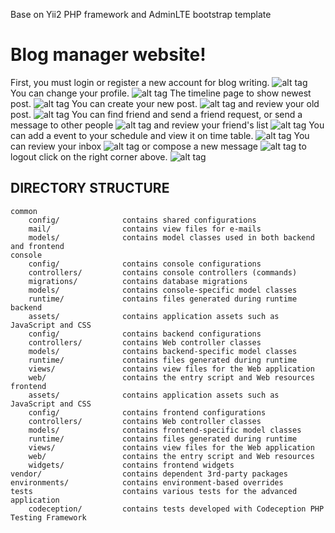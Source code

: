 Base on Yii2 PHP framework and AdminLTE bootstrap template

Blog manager website!
===============================

First, you must login or register a new account for blog writing.
![alt tag](https://github.com/kingrain94/yii2adv-blog/blob/master/intro/image/login.PNG)
You can change your profile.
![alt tag](https://github.com/kingrain94/yii2adv-blog/blob/master/intro/image/profile.PNG)
The timeline page to show newest post.
![alt tag](https://github.com/kingrain94/yii2adv-blog/blob/master/intro/image/timeline.PNG)
You can create your new post.
![alt tag](https://github.com/kingrain94/yii2adv-blog/blob/master/intro/image/vietbai.PNG) 
and review your old post.
![alt tag](https://github.com/kingrain94/yii2adv-blog/blob/master/intro/image/baiviet.PNG)
You can find friend and send a friend request, or send a message to other people
![alt tag](https://github.com/kingrain94/yii2adv-blog/blob/master/intro/image/friend's%20timeline.PNG)
and review your friend's list
![alt tag](https://github.com/kingrain94/yii2adv-blog/blob/master/intro/image/friend.PNG)
You can add a event to your schedule and view it on time table.
![alt tag](https://github.com/kingrain94/yii2adv-blog/blob/master/intro/image/lichlamviec.PNG)
You can review your inbox
![alt tag](https://github.com/kingrain94/yii2adv-blog/blob/master/intro/image/tinnhan.PNG)
or compose a new message
![alt tag](https://github.com/kingrain94/yii2adv-blog/blob/master/intro/image/soantin.PNG)
to logout click on the right corner above.
![alt tag](https://github.com/kingrain94/yii2adv-blog/blob/master/intro/image/log%20out.PNG)


DIRECTORY STRUCTURE
-------------------
```
common
    config/              contains shared configurations
    mail/                contains view files for e-mails
    models/              contains model classes used in both backend and frontend
console
    config/              contains console configurations
    controllers/         contains console controllers (commands)
    migrations/          contains database migrations
    models/              contains console-specific model classes
    runtime/             contains files generated during runtime
backend
    assets/              contains application assets such as JavaScript and CSS
    config/              contains backend configurations
    controllers/         contains Web controller classes
    models/              contains backend-specific model classes
    runtime/             contains files generated during runtime
    views/               contains view files for the Web application
    web/                 contains the entry script and Web resources
frontend
    assets/              contains application assets such as JavaScript and CSS
    config/              contains frontend configurations
    controllers/         contains Web controller classes
    models/              contains frontend-specific model classes
    runtime/             contains files generated during runtime
    views/               contains view files for the Web application
    web/                 contains the entry script and Web resources
    widgets/             contains frontend widgets
vendor/                  contains dependent 3rd-party packages
environments/            contains environment-based overrides
tests                    contains various tests for the advanced application
    codeception/         contains tests developed with Codeception PHP Testing Framework
```
